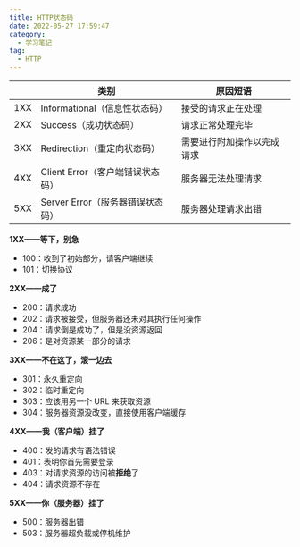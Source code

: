 ```yaml
---
title: HTTP状态码
date: 2022-05-27 17:59:47
category:
  - 学习笔记
tag:
  - HTTP
---
```


|     | 类别                             | 原因短语                   |
| --- | -------------------------------- | -------------------------- |
| 1XX | Informational（信息性状态码）    | 接受的请求正在处理         |
| 2XX | Success（成功状态码）            | 请求正常处理完毕           |
| 3XX | Redirection（重定向状态码）      | 需要进行附加操作以完成请求 |
| 4XX | Client Error（客户端错误状态码） | 服务器无法处理请求         |
| 5XX | Server Error（服务器错误状态码） | 服务器处理请求出错         |

**1XX——等下，别急**

- 100：收到了初始部分，请客户端继续
- 101：切换协议

**2XX——成了**

- 200：请求成功
- 202：请求被接受，但服务器还未对其执行任何操作
- 204：请求倒是成功了，但是没资源返回
- 206：是对资源某一部分的请求

**3XX——不在这了，滚一边去**

- 301：永久重定向
- 302：临时重定向
- 303：应该用另一个 URL 来获取资源
- 304：服务器资源没改变，直接使用客户端缓存

**4XX——我（客户端）挂了**

- 400：发的请求有语法错误
- 401：表明你首先需要登录
- 403：对请求资源的访问被**拒绝**了
- 404：请求资源不存在

**5XX——你（服务器）挂了**

- 500：服务器出错
- 503：服务器超负载或停机维护
